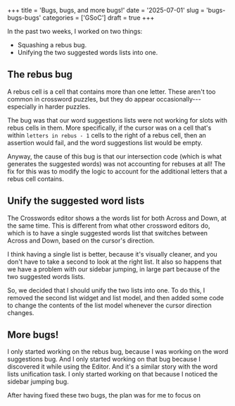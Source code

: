 +++
title      = 'Bugs, bugs, and more bugs!'
date       = '2025-07-01'
slug       = 'bugs-bugs-bugs'
categories = ['GSoC']
draft      = true
+++

In the past two weeks, I worked on two things:
* Squashing a rebus bug.
* Unifying the two suggested words lists into one.


## The rebus bug

A rebus cell is a cell that contains more than one letter. These aren't too common in crossword puzzles, but they do appear occasionally---especially in harder puzzles.

The bug was that our word suggestions lists were not working for slots with rebus cells in them. More specifically, if the cursor was on a cell that's within `letters in rebus - 1` cells to the right of a rebus cell, then an assertion would fail, and the word suggestions list would be empty.

Anyway, the cause of this bug is that our intersection code (which is what generates the suggested words) was not accounting for rebuses at all! The fix for this was to modify the logic to account for the additional letters that a rebus cell contains.


## Unify the suggested word lists

The Crosswords editor shows a the words list for both Across and Down, at the same time. This is different from what other crossword editors do, which is to have a single suggested words list that switches between Across and Down, based on the cursor's direction.

I think having a single list is better, because it's visually cleaner, and you don't have to take a second to look at the right list. It also so happens that we have a problem with our sidebar jumping, in large part because of the two suggested words lists.

So, we decided that I should unify the two lists into one. To do this, I removed the second list widget and list model, and then added some code to change the contents of the list model whenever the cursor direction changes.


## More bugs!

I only started working on the rebus bug, because I was working on the word suggestions bug. And I only started working on that bug because I discovered it while using the Editor. And it's a similar story with the word lists unification task. I only started working on that because I noticed the sidebar jumping bug.

After having fixed these two bugs, the plan was for me to focus on 